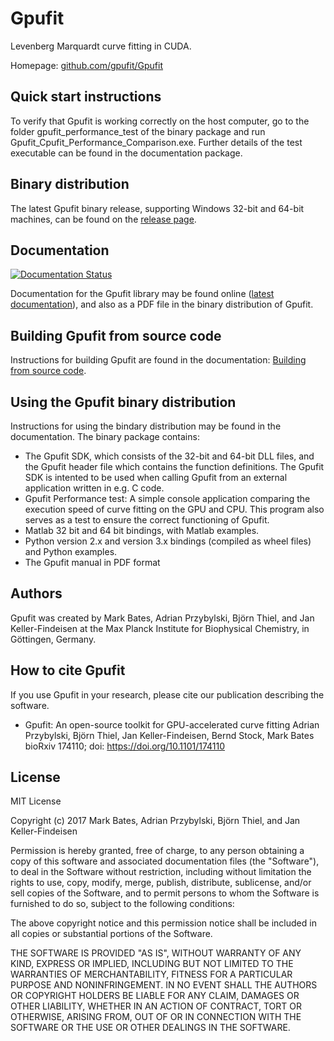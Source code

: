 # Gpufit

Levenberg Marquardt curve fitting in CUDA.

Homepage: [github.com/gpufit/Gpufit](https://github.com/gpufit/Gpufit)

## Quick start instructions

To verify that Gpufit is working correctly on the host computer, go to the folder gpufit_performance_test of the binary package and run Gpufit_Cpufit_Performance_Comparison.exe.  Further details of the test executable can be found in the documentation package.

## Binary distribution

The latest Gpufit binary release, supporting Windows 32-bit and 64-bit machines, can be found on the [release page](https://github.com/gpufit/Gpufit/releases).

## Documentation

[![Documentation Status](https://readthedocs.org/projects/gpufit/badge/?version=latest)](http://gpufit.readthedocs.io/en/latest/?badge=latest)

Documentation for the Gpufit library may be found online ([latest documentation](http://gpufit.readthedocs.io/en/latest/?badge=latest)), and also
as a PDF file in the binary distribution of Gpufit.

## Building Gpufit from source code

Instructions for building Gpufit are found in the documentation: [Building from source code](https://github.com/gpufit/Gpufit/blob/master/docs/installation.rst).

## Using the Gpufit binary distribution

Instructions for using the bindary distribution may be found in the documentation.  The binary package contains:

- The Gpufit SDK, which consists of the 32-bit and 64-bit DLL files, and 
  the Gpufit header file which contains the function definitions.  The Gpufit
  SDK is intented to be used when calling Gpufit from an external application
  written in e.g. C code.
- Gpufit Performance test: A simple console application comparing the execution speed of curve fitting on the GPU and CPU.  This program also serves as a test to ensure the correct functioning of Gpufit.
- Matlab 32 bit and 64 bit bindings, with Matlab examples.
- Python version 2.x and version 3.x bindings (compiled as wheel files) and
  Python examples.
- The Gpufit manual in PDF format

## Authors

Gpufit was created by Mark Bates, Adrian Przybylski, Björn Thiel, and Jan Keller-Findeisen at the Max Planck Institute for Biophysical Chemistry, in Göttingen, Germany.

## How to cite Gpufit

If you use Gpufit in your research, please cite our publication describing the software.  

  *  Gpufit: An open-source toolkit for GPU-accelerated curve fitting
      Adrian Przybylski, Björn Thiel, Jan Keller-Findeisen, Bernd Stock, Mark Bates
      bioRxiv 174110; doi: https://doi.org/10.1101/174110 

## License

MIT License

Copyright (c) 2017 Mark Bates, Adrian Przybylski, Björn Thiel, and Jan Keller-Findeisen

Permission is hereby granted, free of charge, to any person obtaining a copy
of this software and associated documentation files (the "Software"), to deal
in the Software without restriction, including without limitation the rights
to use, copy, modify, merge, publish, distribute, sublicense, and/or sell
copies of the Software, and to permit persons to whom the Software is
furnished to do so, subject to the following conditions:

The above copyright notice and this permission notice shall be included in all
copies or substantial portions of the Software.

THE SOFTWARE IS PROVIDED "AS IS", WITHOUT WARRANTY OF ANY KIND, EXPRESS OR
IMPLIED, INCLUDING BUT NOT LIMITED TO THE WARRANTIES OF MERCHANTABILITY,
FITNESS FOR A PARTICULAR PURPOSE AND NONINFRINGEMENT. IN NO EVENT SHALL THE
AUTHORS OR COPYRIGHT HOLDERS BE LIABLE FOR ANY CLAIM, DAMAGES OR OTHER
LIABILITY, WHETHER IN AN ACTION OF CONTRACT, TORT OR OTHERWISE, ARISING FROM,
OUT OF OR IN CONNECTION WITH THE SOFTWARE OR THE USE OR OTHER DEALINGS IN THE
SOFTWARE.
